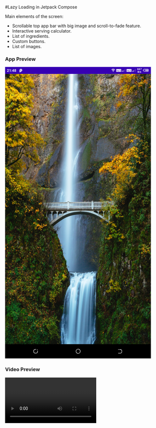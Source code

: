 #Lazy Loading in Jetpack Compose

Main elements of the screen:
- Scrollable top app bar with big image and scroll-to-fade feature.
- Interactive serving calculator.
- List of ingredients.
- Custom buttons.
- List of images.

### App Preview

![App UI](screenshots/one.png)
### Video Preview

![App UI](screenshots/video.mp4)
